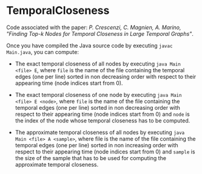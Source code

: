 # TemporalCloseness
Code associated with the paper: *P. Crescenzi, C. Magnien, A. Marino, "Finding Top-k Nodes for Temporal Closeness in Large Temporal Graphs"*.

Once you have compiled the Java source code by executing `javac Main.java`, you can compute:

* The exact temporal closeness of all nodes by executing `java Main <file> E`, where `file` is the name of the file containing the temporal edges (one per line) sorted in non decreasing order with respect to their appearing time (node indices start from 0).

* The exact temporal closeness of one node by executing `java Main <file> E <node>`, where `file` is the name of the file containing the temporal edges (one per line) sorted in non decreasing order with respect to their appearing time (node indices start from 0) and `node` is the index of the node whose temporal closeness has to be computed.

* The approximate temporal closeness of all nodes by executing `java Main <file> A <sample>`, where file is the name of the file containing the temporal edges (one per line) sorted in non increasing order with respect to their appearing time (node indices start from 0) and `sample` is the size of the sample that has to be used for computing the approximate temporal closeness.
